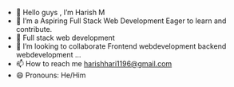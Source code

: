 - 👋 Hello guys , I’m Harish M
- 👀 I’m  a Aspiring Full Stack Web Development Eager to learn and contribute.
- 🌱 Full stack web development
- 💞️ I’m looking to collaborate Frontend webdevelopment backend webdevelopment ...
- 📫 How to reach me harishhari1196@gmail.com
- 😄 Pronouns: He/Him

<!---
HarishM96/HarishM96 is a ✨ special ✨ repository because its `README.md` (this file) appears on your GitHub profile.
You can click the Preview link to take a look at your changes.
--->
